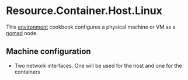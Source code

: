 # Resource.Container.Host.Linux

This [environment](http://blog.vialstudios.com/the-environment-cookbook-pattern/#theenvironmentcookbook) cookbook configures
a physical machine or VM as a [nomad](https://www.nomadproject.io/) node.

## Machine configuration

* Two network interfaces. One will be used for the host and one for the containers
